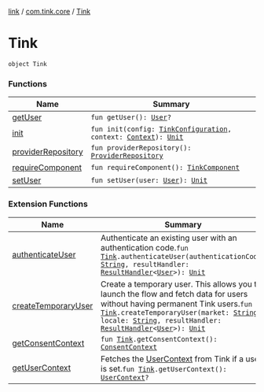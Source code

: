 [link](../../index.md) / [com.tink.core](../index.md) / [Tink](./index.md)

# Tink

`object Tink`

### Functions

| Name | Summary |
|---|---|
| [getUser](get-user.md) | `fun getUser(): `[`User`](../../com.tink.model.user/-user/index.md)`?` |
| [init](init.md) | `fun init(config: `[`TinkConfiguration`](../../com.tink.service.network/-tink-configuration/index.md)`, context: `[`Context`](https://developer.android.com/reference/android/content/Context.html)`): `[`Unit`](https://kotlinlang.org/api/latest/jvm/stdlib/kotlin/-unit/index.html) |
| [providerRepository](provider-repository.md) | `fun providerRepository(): `[`ProviderRepository`](../../com.tink.core.provider/-provider-repository/index.md) |
| [requireComponent](require-component.md) | `fun requireComponent(): `[`TinkComponent`](../-tink-component/index.md) |
| [setUser](set-user.md) | `fun setUser(user: `[`User`](../../com.tink.model.user/-user/index.md)`): `[`Unit`](https://kotlinlang.org/api/latest/jvm/stdlib/kotlin/-unit/index.html) |

### Extension Functions

| Name | Summary |
|---|---|
| [authenticateUser](../../com.tink.link/authenticate-user.md) | Authenticate an existing user with an authentication code.`fun `[`Tink`](./index.md)`.authenticateUser(authenticationCode: `[`String`](https://kotlinlang.org/api/latest/jvm/stdlib/kotlin/-string/index.html)`, resultHandler: `[`ResultHandler`](../../com.tink.service.handler/-result-handler/index.md)`<`[`User`](../../com.tink.model.user/-user/index.md)`>): `[`Unit`](https://kotlinlang.org/api/latest/jvm/stdlib/kotlin/-unit/index.html) |
| [createTemporaryUser](../../com.tink.link/create-temporary-user.md) | Create a temporary user. This allows you to launch the flow and fetch data for users without having permanent Tink users.`fun `[`Tink`](./index.md)`.createTemporaryUser(market: `[`String`](https://kotlinlang.org/api/latest/jvm/stdlib/kotlin/-string/index.html)`, locale: `[`String`](https://kotlinlang.org/api/latest/jvm/stdlib/kotlin/-string/index.html)`, resultHandler: `[`ResultHandler`](../../com.tink.service.handler/-result-handler/index.md)`<`[`User`](../../com.tink.model.user/-user/index.md)`>): `[`Unit`](https://kotlinlang.org/api/latest/jvm/stdlib/kotlin/-unit/index.html) |
| [getConsentContext](../../com.tink.link/get-consent-context.md) | `fun `[`Tink`](./index.md)`.getConsentContext(): `[`ConsentContext`](../../com.tink.link.consent/-consent-context/index.md) |
| [getUserContext](../../com.tink.link/get-user-context.md) | Fetches the [UserContext](../../com.tink.link.core.user/-user-context/index.md) from Tink if a user is set.`fun `[`Tink`](./index.md)`.getUserContext(): `[`UserContext`](../../com.tink.link.core.user/-user-context/index.md)`?` |
